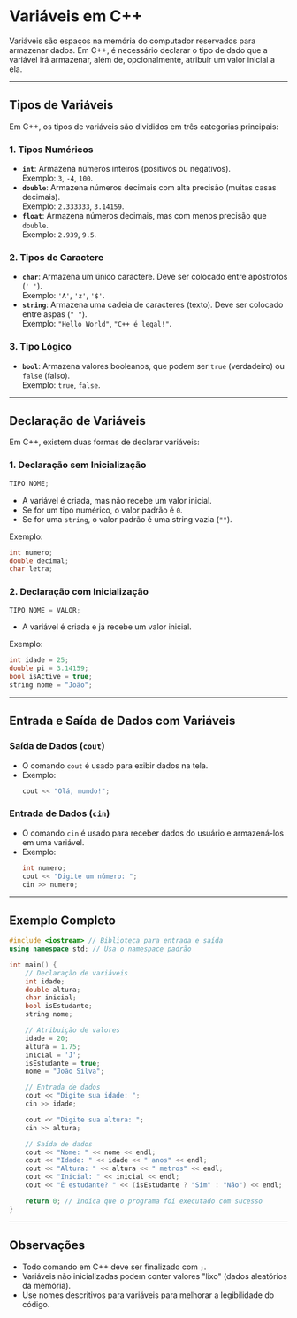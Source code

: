 # Variáveis em C++

Variáveis são espaços na memória do computador reservados para armazenar dados. Em C++, é necessário declarar o tipo de dado que a variável irá armazenar, além de, opcionalmente, atribuir um valor inicial a ela.

---

## Tipos de Variáveis

Em C++, os tipos de variáveis são divididos em três categorias principais:

### 1. Tipos Numéricos
- **`int`**: Armazena números inteiros (positivos ou negativos).  
  Exemplo: `3`, `-4`, `100`.
- **`double`**: Armazena números decimais com alta precisão (muitas casas decimais).  
  Exemplo: `2.333333`, `3.14159`.
- **`float`**: Armazena números decimais, mas com menos precisão que `double`.  
  Exemplo: `2.939`, `9.5`.

### 2. Tipos de Caractere
- **`char`**: Armazena um único caractere. Deve ser colocado entre apóstrofos (`' '`).  
  Exemplo: `'A'`, `'z'`, `'$'`.
- **`string`**: Armazena uma cadeia de caracteres (texto). Deve ser colocado entre aspas (`" "`).  
  Exemplo: `"Hello World"`, `"C++ é legal!"`.

### 3. Tipo Lógico
- **`bool`**: Armazena valores booleanos, que podem ser `true` (verdadeiro) ou `false` (falso).  
  Exemplo: `true`, `false`.

---

## Declaração de Variáveis

Em C++, existem duas formas de declarar variáveis:

### 1. Declaração sem Inicialização
```cpp
TIPO NOME;
```
- A variável é criada, mas não recebe um valor inicial.
- Se for um tipo numérico, o valor padrão é `0`.
- Se for uma `string`, o valor padrão é uma string vazia (`""`).

Exemplo:
```cpp
int numero;
double decimal;
char letra;
```

### 2. Declaração com Inicialização
```cpp
TIPO NOME = VALOR;
```
- A variável é criada e já recebe um valor inicial.

Exemplo:
```cpp
int idade = 25;
double pi = 3.14159;
bool isActive = true;
string nome = "João";
```

---

## Entrada e Saída de Dados com Variáveis

### Saída de Dados (`cout`)
- O comando `cout` é usado para exibir dados na tela.
- Exemplo:
  ```cpp
  cout << "Olá, mundo!";
  ```

### Entrada de Dados (`cin`)
- O comando `cin` é usado para receber dados do usuário e armazená-los em uma variável.
- Exemplo:
  ```cpp
  int numero;
  cout << "Digite um número: ";
  cin >> numero;
  ```

---

## Exemplo Completo

```cpp
#include <iostream> // Biblioteca para entrada e saída
using namespace std; // Usa o namespace padrão

int main() {
    // Declaração de variáveis
    int idade;
    double altura;
    char inicial;
    bool isEstudante;
    string nome;

    // Atribuição de valores
    idade = 20;
    altura = 1.75;
    inicial = 'J';
    isEstudante = true;
    nome = "João Silva";

    // Entrada de dados
    cout << "Digite sua idade: ";
    cin >> idade;

    cout << "Digite sua altura: ";
    cin >> altura;

    // Saída de dados
    cout << "Nome: " << nome << endl;
    cout << "Idade: " << idade << " anos" << endl;
    cout << "Altura: " << altura << " metros" << endl;
    cout << "Inicial: " << inicial << endl;
    cout << "É estudante? " << (isEstudante ? "Sim" : "Não") << endl;

    return 0; // Indica que o programa foi executado com sucesso
}
```

---

## Observações
- Todo comando em C++ deve ser finalizado com `;`.
- Variáveis não inicializadas podem conter valores "lixo" (dados aleatórios da memória).
- Use nomes descritivos para variáveis para melhorar a legibilidade do código.


